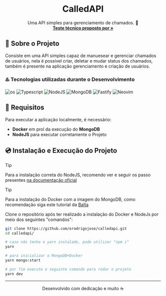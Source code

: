 <br />
<div align="center">
  <h1 align="center">CalledAPI</h1>
  <p align="center">
    Uma API simples para gerenciamento de chamados. 📝
    <br />
    <a href="https://github.com/RepresentaInterno/test-internship"><strong>Teste técnico proposto por  »</strong></a>
  </p>
</div>

## 🔖 Sobre o Projeto
Consiste em uma API simples capaz de manuesear e gerenciar chamados de usuários, nela é possível criar, deletar e mudar status dos chamados, também é presente na aplicação gerenciamento e criação de usuários.

### ♨️ Tecnologias utilizadas durante o Desenvolvimento
![os](https://img.shields.io/badge/Linux-E34F26?style=for-the-badge&logo=linux&logoColor=black)
![Typescript](https://img.shields.io/badge/TypeScript-007ACC?style=for-the-badge&logo=typescript&logoColor=white)
![NodeJS](https://img.shields.io/badge/Node.js-43853D?style=for-the-badge&logo=node.js&logoColor=white)
![MongoDB](https://img.shields.io/badge/MongoDB-%234ea94b.svg?style=for-the-badge&logo=mongodb&logoColor=white)
![Fastify](https://img.shields.io/badge/fastify-%23000000.svg?style=for-the-badge&logo=fastify&logoColor=white)
![Neovim](https://img.shields.io/badge/NeoVim-%2357A143.svg?&style=for-the-badge&logo=neovim&logoColor=white)


## 🔧 Requisitos
Para executar a aplicação localmente, é necessário:

- **Docker** em prol da execução do **MongoDB**
-  **NodeJS** para executar corretamente o Projeto

## 💿 Instalação e Execução do Projeto
> [!TIP]
> Para a instalação correta do NodeJS, recomendo ver e seguir os passo presentes [na documentação oficial](https://nodejs.org/pt/download/package-manager)

> [!TIP]
> Para a instalação do Docker com a imagem do MongoDB, como recomendação siga este tutorial da [Balta](https://balta.io/blog/mongodb-docker)

Clone o repositório após ter realizado a instalação do Docker e NodeJs por meio dos seguintes "comandos":
```bash
git clone https://github.com/orodrigojose/calledapi.git
cd calledapi/

# caso não tenha o yarn instalado, pode utilizar "npm i"
yarn

# para inicializar o MongoDB+Docker
yarn mongo:start

# por fim execute o seguinte comando para rodar o projeto
yarn dev
```

---
<p align="center">Desenvolvido com dedicação e muito ☕</p>
